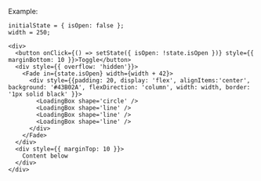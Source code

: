Example:

    initialState = { isOpen: false };
    width = 250;

    <div>
      <button onClick={() => setState({ isOpen: !state.isOpen })} style={{ marginBottom: 10 }}>Toggle</button>
      <div style={{ overflow: 'hidden'}}>
        <Fade in={state.isOpen} width={width + 42}>
          <div style={{padding: 20, display: 'flex', alignItems:'center', background: '#43B02A', flexDirection: 'column', width: width, border: '1px solid black' }}>
            <LoadingBox shape='circle' />
            <LoadingBox shape='line' />
            <LoadingBox shape='line' />
            <LoadingBox shape='line' />
          </div>
        </Fade>
      </div>
      <div style={{ marginTop: 10 }}>
        Content below
      </div>
    </div>

